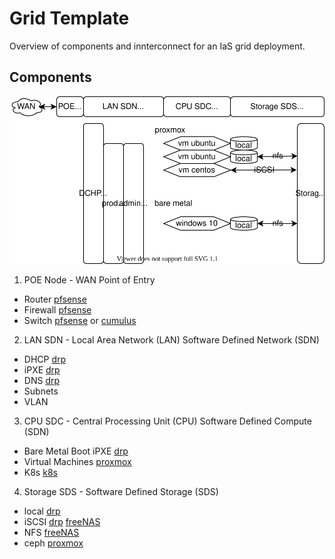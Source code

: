 # Grid Template
Overview of components and innterconnect for an IaS grid deployment.

## Components
![gridtemplate-overview](gridtemplate-overview.svg)

1. POE Node - WAN Point of Entry 
  - Router [pfsense](https://www.pfsense.org/)
  - Firewall [pfsense](https://www.pfsense.org/)
  - Switch [pfsense](https://www.pfsense.org/) or [cumulus](https://cumulusnetworks.com/products/cumulus-linux/)
2. LAN SDN - Local Area Network (LAN) Software Defined Network (SDN)
  - DHCP [drp](http://rebar.digital/)
  - iPXE [drp](http://rebar.digital/)
  - DNS [drp](http://rebar.digital/)
  - Subnets
  - VLAN
3. CPU SDC - Central Processing Unit (CPU) Software Defined Compute (SDN) 
  - Bare Metal Boot iPXE [drp](http://rebar.digital/)
  - Virtual Machines [proxmox](https://www.proxmox.com/en/proxmox-ve)
  - K8s [k8s](https://kubernetes.io/)
4. Storage SDS - Software Defined Storage (SDS)
  - local [drp](http://rebar.digital/)
  - iSCSI [drp](http://rebar.digital/) [freeNAS](https://www.freenas.org/)
  - NFS [freeNAS](https://www.freenas.org/)
  - ceph [proxmox](https://www.proxmox.com/en/proxmox-ve)
